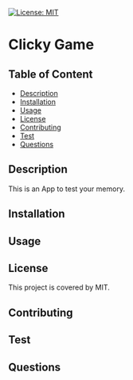 [![License: MIT](https://img.shields.io/badge/License-MIT-yellow.svg)](https://opensource.org/licenses/MIT)

# Clicky Game
  ## Table of Content 
- [Description](#Description)
- [Installation](#Installation)
- [Usage](#Usage)
- [License](#License)
- [Contributing](#Contributing)
- [Test](#Test)
- [Questions](#Questions)

## Description
This is an App to test your memory.
## Installation 

## Usage

## License
This project is covered by MIT.
## Contributing
## Test
## Questions

  